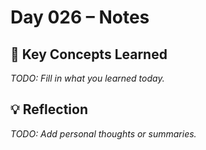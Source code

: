 # Day 026 – Notes

## 🔑 Key Concepts Learned

_TODO: Fill in what you learned today._

## 💡 Reflection

_TODO: Add personal thoughts or summaries._
